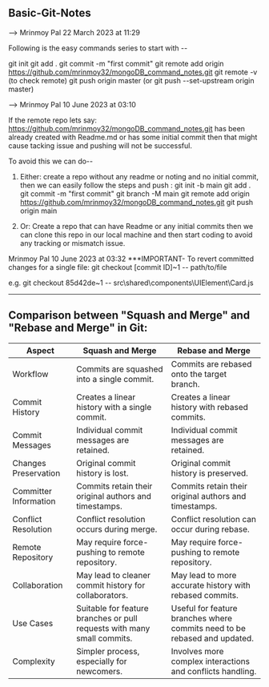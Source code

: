## Basic-Git-Notes

--> Mrinmoy Pal 22 March 2023 at 11:29

Following is the easy commands series to start with --

git init
git add .
git commit -m "first commit"
git remote add origin https://github.com/mrinmoy32/mongoDB_command_notes.git
git remote -v (to check remote)
git push origin master (or git push --set-upstream origin master)


--> Mrinmoy Pal 10 June 2023 at 03:10

If the remote repo lets say: https://github.com/mrinmoy32/mongoDB_command_notes.git has been already created with Readme.md or has some initial commit then that might cause tacking issue and pushing will not be successful.

To avoid this we can do--

1. Either: create a repo without any readme or noting and no initial commit, then we can easily follow the steps and push :
git init -b main
git add .
git commit -m "first commit"
git branch -M main
git remote add origin https://github.com/mrinmoy32/mongoDB_command_notes.git
git push origin main

2. Or: Create a repo that can have Readme or any initial commits then we can clone this repo in our local machine and then start coding to avoid any tracking or mismatch issue.


Mrinmoy Pal 10 June 2023 at 03:32
***IMPORTANT- To revert committed changes for a single file: git checkout [commit ID]~1 -- path/to/file

e.g. git checkout 85d42de~1 -- src\shared\components\UIElement\Card.js

---

## Comparison between "Squash and Merge" and "Rebase and Merge" in Git:

| Aspect               | Squash and Merge                                   | Rebase and Merge                                    |
|----------------------|----------------------------------------------------|-----------------------------------------------------|
| Workflow             | Commits are squashed into a single commit.         | Commits are rebased onto the target branch.        |
| Commit History       | Creates a linear history with a single commit.     | Creates a linear history with rebased commits.     |
| Commit Messages      | Individual commit messages are retained.          | Individual commit messages are retained.          |
| Changes Preservation | Original commit history is lost.                  | Original commit history is preserved.             |
| Committer Information| Commits retain their original authors and timestamps.| Commits retain their original authors and timestamps.|
| Conflict Resolution | Conflict resolution occurs during merge.          | Conflict resolution can occur during rebase.      |
| Remote Repository    | May require force-pushing to remote repository.    | May require force-pushing to remote repository.   |
| Collaboration        | May lead to cleaner commit history for collaborators.| May lead to more accurate history with rebased commits.|
| Use Cases            | Suitable for feature branches or pull requests with many small commits.| Useful for feature branches where commits need to be rebased and updated.|
| Complexity           | Simpler process, especially for newcomers.        | Involves more complex interactions and conflicts handling.|
